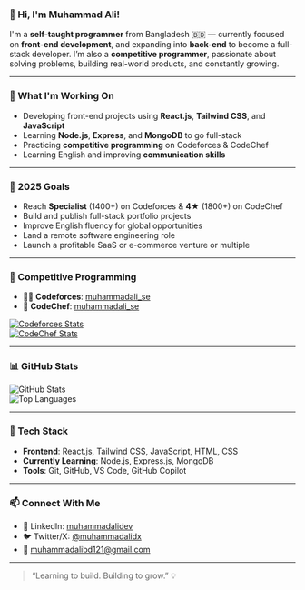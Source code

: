 ### 👋 Hi, I'm Muhammad Ali!

I'm a **self-taught programmer** from Bangladesh 🇧🇩 — currently focused on **front-end development**, and expanding into **back-end** to become a full-stack developer. I’m also a **competitive programmer**, passionate about solving problems, building real-world products, and constantly growing.

---

### 🚀 What I'm Working On

- Developing front-end projects using **React.js**, **Tailwind CSS**, and **JavaScript**  
- Learning **Node.js**, **Express**, and **MongoDB** to go full-stack  
- Practicing **competitive programming** on Codeforces & CodeChef  
- Learning English and improving **communication skills**  

---

### 🎯 2025 Goals

- Reach **Specialist** (1400+) on Codeforces & **4★** (1800+) on CodeChef  
- Build and publish full-stack portfolio projects  
- Improve English fluency for global opportunities  
- Land a remote software engineering role  
- Launch a profitable SaaS or e-commerce venture or multiple  

---

### 🧠 Competitive Programming

- 👨‍💻 **Codeforces**: [muhammadali_se](https://codeforces.com/profile/muhammadali_se)  
- 🧮 **CodeChef**: [muhammadali_se](https://www.codechef.com/users/muhammadali_se)  

[![Codeforces Stats](https://cf-stats.vercel.app/api?username=muhammadali_se)](https://codeforces.com/profile/muhammadali_se)  
[![CodeChef Stats](https://cp-leaderboard-api.vercel.app/codechef/muhammadali_se)](https://www.codechef.com/users/muhammadali_se)

---

### 📊 GitHub Stats

![GitHub Stats](https://github-readme-stats.vercel.app/api?username=MuhammadAli-16&show_icons=true&theme=radical)  
![Top Languages](https://github-readme-stats.vercel.app/api/top-langs/?username=MuhammadAli-16&layout=compact&theme=radical)

---

### 🧰 Tech Stack

- **Frontend**: React.js, Tailwind CSS, JavaScript, HTML, CSS  
- **Currently Learning**: Node.js, Express.js, MongoDB  
- **Tools**: Git, GitHub, VS Code, GitHub Copilot

---

### 📫 Connect With Me

- 🔗 LinkedIn: [muhammadalidev](https://linkedin.com/in/muhammadalidev)  
- 🐦 Twitter/X: [@muhammadalidx](https://twitter.com/muhammadalidx)  
- 📧 [muhammadalibd121@gmail.com](mailto:muhammadalibd121@gmail.com)

---

> “Learning to build. Building to grow.” 💡
